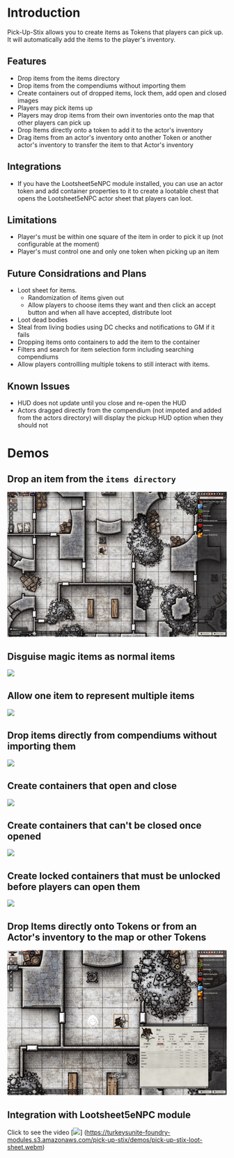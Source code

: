 # Introduction

Pick-Up-Stix allows you to create items as Tokens that players can pick up. It will automatically add the items to the player's inventory.

## Features
- Drop items from the items directory
- Drop items from the compendiums without importing them
- Create containers out of dropped items, lock them, add open and closed images
- Players may pick items up
- Players may drop items from their own inventories onto the map that other players can pick up
- Drop Items directly onto a token to add it to the actor's inventory
- Drag items from an actor's inventory onto another Token or another actor's inventory to transfer the item to that Actor's inventory

## Integrations
- If you have the Lootsheet5eNPC module installed, you can use an actor token and add container properties to it to create a lootable chest that opens the Lootsheet5eNPC actor sheet that players can loot.

## Limitations
- Player's must be within one square of the item in order to pick it up (not configurable at the moment)
- Player's must control one and only one token when picking up an item

## Future Considrations and Plans
- Loot sheet for items.
  - Randomization of items given out
  - Allow players to choose items they want and then click an accept button and when all have accepted, distribute loot
- Loot dead bodies
- Steal from living bodies using DC checks and notifications to GM if it fails
- Dropping items onto containers to add the item to the container
- Filters and search for item selection form including searching compendiums
- Allow players controllling multiple tokens to still interact with items.

## Known Issues

- HUD does not update until you close and re-open the HUD
- Actors dragged directly from the compendium (not impoted and added from the actors directory) will display the pickup HUD option when they should not

# Demos

## Drop an item from the `items directory`

![](demo/01-drop-item-pick-up.gif)

## Disguise magic items as normal items

![](demo/02-disguise-magic-item.gif)

## Allow one item to represent multiple items

![](demo/03-item-representing-multiple-items.gif)

## Drop items directly from compendiums without importing them

![](demo/04-drop-item-from-compendium.gif)

## Create containers that open and close

![](demo/05-create-containers.gif)

## Create containers that can't be closed once opened

![](demo/06-containers-cant-be-closed.gif)

## Create locked containers that must be unlocked before players can open them

![](demo/07-lock-containers.gif)

## Drop Items directly onto Tokens or from an Actor's inventory to the map or other Tokens

![](demo/08-drop-items-on-tokens.gif)

## Integration with Lootsheet5eNPC module

Click to see the video
[![](https://turkeysunite-foundry-modules.s3.amazonaws.com/pick-up-stix/demos/pick-up-stix-loot-sheet.png)] (https://turkeysunite-foundry-modules.s3.amazonaws.com/pick-up-stix/demos/pick-up-stix-loot-sheet.webm)
